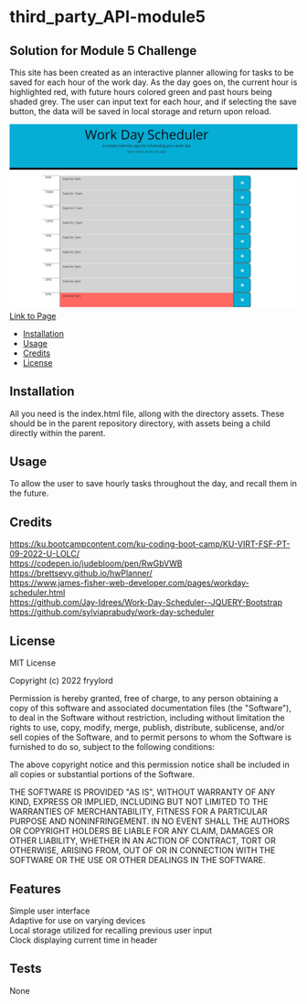 # third_party_API-module5

## Solution for Module 5 Challenge

This site has been created as an interactive planner allowing for tasks to be saved for each hour of the work day.  As the day goes on, the current hour is highlighted red, with future hours colored green and past hours being shaded grey.  The user can input text for each hour, and if selecting the save button, the data will be saved in local storage and return upon reload.  


![](./assets/images/Screenshot.jpg)
[Link to Page](https://fryylord.github.io/daily_planner/)

- [Installation](#installation)
- [Usage](#usage)
- [Credits](#credits)
- [License](#license)

## Installation

All you need is the index.html file, allong with the directory assets.  These should be in the parent repository directory, with assets being a child directly within the parent.

## Usage

To allow the user to save hourly tasks throughout the day, and recall them in the future.     

## Credits

https://ku.bootcampcontent.com/ku-coding-boot-camp/KU-VIRT-FSF-PT-09-2022-U-LOLC/   
https://codepen.io/judebloom/pen/RwGbVWB   
https://brettsevy.github.io/hwPlanner/   
https://www.james-fisher-web-developer.com/pages/workday-scheduler.html   
https://github.com/Jay-Idrees/Work-Day-Scheduler--JQUERY-Bootstrap   
https://github.com/sylviaprabudy/work-day-scheduler   

## License
 
MIT License

Copyright (c) 2022 fryylord

Permission is hereby granted, free of charge, to any person obtaining a copy
of this software and associated documentation files (the "Software"), to deal
in the Software without restriction, including without limitation the rights
to use, copy, modify, merge, publish, distribute, sublicense, and/or sell
copies of the Software, and to permit persons to whom the Software is
furnished to do so, subject to the following conditions:

The above copyright notice and this permission notice shall be included in all
copies or substantial portions of the Software.

THE SOFTWARE IS PROVIDED "AS IS", WITHOUT WARRANTY OF ANY KIND, EXPRESS OR
IMPLIED, INCLUDING BUT NOT LIMITED TO THE WARRANTIES OF MERCHANTABILITY,
FITNESS FOR A PARTICULAR PURPOSE AND NONINFRINGEMENT. IN NO EVENT SHALL THE
AUTHORS OR COPYRIGHT HOLDERS BE LIABLE FOR ANY CLAIM, DAMAGES OR OTHER
LIABILITY, WHETHER IN AN ACTION OF CONTRACT, TORT OR OTHERWISE, ARISING FROM,
OUT OF OR IN CONNECTION WITH THE SOFTWARE OR THE USE OR OTHER DEALINGS IN THE
SOFTWARE.

## Features

Simple user interface   
Adaptive for use on varying devices   
Local storage utilized for recalling previous user input   
Clock displaying current time in header   

## Tests

None